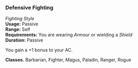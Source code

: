 ### Defensive Fighting
*Fighting Style*  
**Usage:** Passive  
**Range:** Self  
**Requirements:** You are wearing *Armour* or wielding a *Shield*  
**Duration:** Passive  

You gain a +1 bonus to your AC.

**Classes.** Barbarian, Fighter, Magus, Paladin, Ranger, Rogue